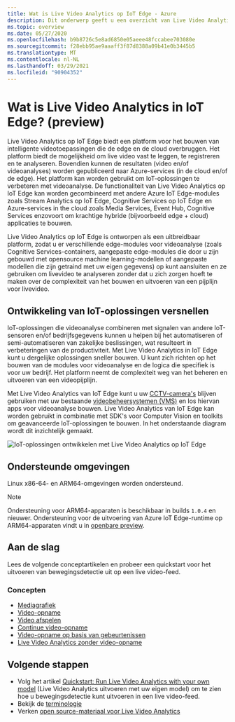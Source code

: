 ```yaml
---
title: Wat is Live Video Analytics op IoT Edge - Azure
description: Dit onderwerp geeft u een overzicht van Live Video Analytics op IoT Edge. Het platform biedt u mogelijkheden om uw IoT-oplossingen te verbeteren. Bijvoorbeeld het vastleggen, opnemen en analyseren van live video en het publiceren van de resultaten (video en/of video-analyse) naar Azure-services.
ms.topic: overview
ms.date: 05/27/2020
ms.openlocfilehash: b9b8726c5e8ad6850e05aeee48fccabee703080e
ms.sourcegitcommit: f28ebb95ae9aaaff3f87d8388a09b41e0b3445b5
ms.translationtype: MT
ms.contentlocale: nl-NL
ms.lasthandoff: 03/29/2021
ms.locfileid: "90904352"
---
```

# <a name="what-is-live-video-analytics-on-iot-edge-preview"></a>Wat is Live Video Analytics in IoT Edge? (preview)

Live Video Analytics op IoT Edge biedt een platform voor het bouwen van intelligente videotoepassingen die de edge en de cloud overbruggen. Het platform biedt de mogelijkheid om live video vast te leggen, te registreren en te analyseren. Bovendien kunnen de resultaten (video en/of videoanalyses) worden gepubliceerd naar Azure-services (in de cloud en/of de edge). Het platform kan worden gebruikt om IoT-oplossingen te verbeteren met videoanalyse. De functionaliteit van Live Video Analytics op IoT Edge kan worden gecombineerd met andere Azure IoT Edge-modules zoals Stream Analytics op IoT Edge, Cognitive Services op IoT Edge en Azure-services in the cloud zoals Media Services, Event Hub, Cognitive Services enzovoort om krachtige hybride (bijvoorbeeld edge + cloud) applicaties te bouwen.

Live Video Analytics op IoT Edge is ontworpen als een uitbreidbaar platform, zodat u er verschillende edge-modules voor videoanalyse (zoals Cognitive Services-containers, aangepaste edge-modules die door u zijn gebouwd met opensource machine learning-modellen of aangepaste modellen die zijn getraind met uw eigen gegevens) op kunt aansluiten en ze gebruiken om livevideo te analyseren zonder dat u zich zorgen hoeft te maken over de complexiteit van het bouwen en uitvoeren van een pijplijn voor livevideo.

## <a name="accelerate-iot-solutions-development"></a>Ontwikkeling van IoT-oplossingen versnellen 

IoT-oplossingen die videoanalyse combineren met signalen van andere IoT-sensoren en/of bedrijfsgegevens kunnen u helpen bij het automatiseren of semi-automatiseren van zakelijke beslissingen, wat resulteert in verbeteringen van de productiviteit. Met Live Video Analytics in IoT Edge kunt u dergelijke oplossingen sneller bouwen. U kunt zich richten op het bouwen van de modules voor videoanalyse en de logica die specifiek is voor uw bedrijf. Het platform neemt de complexiteit weg van het beheren en uitvoeren van een videopijplijn.

Met Live Video Analytics van IoT Edge kunt u uw [CCTV-camera's](https://en.wikipedia.org/wiki/Closed-circuit_television_camera) blijven gebruiken met uw bestaande [videobeheersystemen (VMS)](https://en.wikipedia.org/wiki/Video_management_system) en los hiervan apps voor videoanalyse bouwen. Live Video Analytics van IoT Edge kan worden gebruikt in combinatie met SDK's voor Computer Vision en toolkits om geavanceerde IoT-oplossingen te bouwen. In het onderstaande diagram wordt dit inzichtelijk gemaakt.

![IoT-oplossingen ontwikkelen met Live Video Analytics op IoT Edge](./media/overview/product-diagram.svg)

## <a name="supported-environments"></a>Ondersteunde omgevingen

Linux x86-64- en ARM64-omgevingen worden ondersteund.
> [!NOTE]
> Ondersteuning voor ARM64-apparaten is beschikbaar in builds `1.0.4` en nieuwer.
> Ondersteuning voor de uitvoering van Azure IoT Edge-runtime op ARM64-apparaten vindt u in [openbare preview](https://azure.microsoft.com/support/legal/preview-supplemental-terms/).

## <a name="get-started"></a>Aan de slag

Lees de volgende conceptartikelen en probeer een quickstart voor het uitvoeren van bewegingsdetectie uit op een live video-feed.

### <a name="concepts"></a>Concepten

* [Mediagrafiek](media-graph-concept.md)
* [Video-opname](video-recording-concept.md)
* [Video afspelen](video-playback-concept.md)
* [Continue video-opname](continuous-video-recording-concept.md)
* [Video-opname op basis van gebeurtenissen](event-based-video-recording-concept.md)
* [Live Video Analytics zonder video-opname](analyze-live-video-concept.md)

## <a name="next-steps"></a>Volgende stappen

* Volg het artikel [Quickstart: Run Live Video Analytics with your own model](use-your-model-quickstart.md) (Live Video Analytics uitvoeren met uw eigen model) om te zien hoe u bewegingsdetectie kunt uitvoeren in een live video-feed.
* Bekijk de [terminologie](terminology.md)
* Verken [open source-materiaal voor Live Video Analytics](https://github.com/Azure/live-video-analytics)

